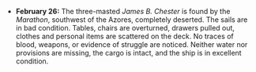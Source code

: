 ﻿

-   **February 26:** The three-masted *James B. Chester* is found by the *Marathon*, southwest of the Azores, completely deserted. The sails are in bad condition. Tables, chairs are overturned, drawers pulled out, clothes and personal items are scattered on the deck. No traces of blood, weapons, or evidence of struggle are noticed. Neither water nor provisions are missing, the cargo is intact, and the ship is in excellent condition.
